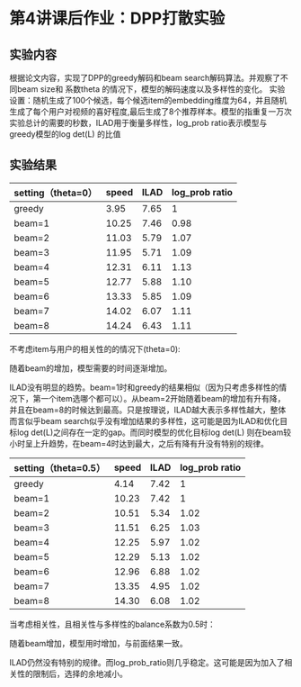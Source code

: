# 第4讲课后作业：DPP打散实验

## 实验内容
根据论文内容，实现了DPP的greedy解码和beam search解码算法。并观察了不同beam size和 系数theta 的情况下，模型的解码速度以及多样性的变化。
实验设置：随机生成了100个候选，每个候选item的embedding维度为64，并且随机生成了每个用户对视频的喜好程度,最后生成了8个推荐样本。模型的指重复一万次实验总计的需要的秒数，ILAD用于衡量多样性，log_prob ratio表示模型与greedy模型的log det(L) 的比值

## 实验结果

| setting（theta=0） | speed | ILAD | log_prob ratio |
| ------- | ----- | ---- | -------------- |
| greedy  | 3.95  | 7.65 |     1          |
|  beam=1   |  10.25   | 7.46 | 0.98 |
|  beam=2   |  11.03   | 5.79 | 1.07 |
|  beam=3   |  11.95   | 5.71 | 1.09 |
|  beam=4   |  12.31   | 6.11 | 1.13 |
|  beam=5   |  12.77   | 5.88 | 1.10 |
|  beam=6   |  13.33   | 5.85 | 1.09 |
|  beam=7   |  14.02   | 6.07 | 1.11 |
|  beam=8   |  14.24   | 6.43 | 1.11 |

不考虑item与用户的相关性的的情况下(theta=0):

随着beam的增加，模型需要的时间逐渐增加。

ILAD没有明显的趋势。beam=1时和greedy的结果相似（因为只考虑多样性的情况下，第一个item选哪个都可以）。从beam=2开始随着beam的增加有升有降，并且在beam=8的时候达到最高。只是按理说，ILAD越大表示多样性越大，整体而言似乎beam search似乎没有增加结果的多样性，这可能是因为ILAD和优化目标log det(L)之间存在一定的gap。而同时模型的优化目标log det(L) 则在beam较小时呈上升趋势，在beam=4时达到最大，之后有降有升没有特别的规律。

| setting（theta=0.5） | speed | ILAD | log_prob ratio |
| -------------------- | ----- | ---- | -------------- |
| greedy               | 4.14  | 7.42 | 1              |
| beam=1               | 10.23 | 7.42 | 1              |
| beam=2               | 10.51 | 5.34 | 1.02           |
| beam=3               | 11.51 | 6.25 | 1.03           |
| beam=4               | 12.25 | 5.97 | 1.02           |
| beam=5               | 12.29 | 5.13 | 1.02           |
| beam=6               | 12.96 | 6.88 | 1.02           |
| beam=7               | 13.35 | 4.95 | 1.02           |
| beam=8               | 14.30 | 6.08 | 1.02           |

当考虑相关性，且相关性与多样性的balance系数为0.5时：

随着beam增加，模型用时增加，与前面结果一致。

ILAD仍然没有特别的规律。而log_prob_ratio则几乎稳定。这可能是因为加入了相关性的限制后，选择的余地减小。
